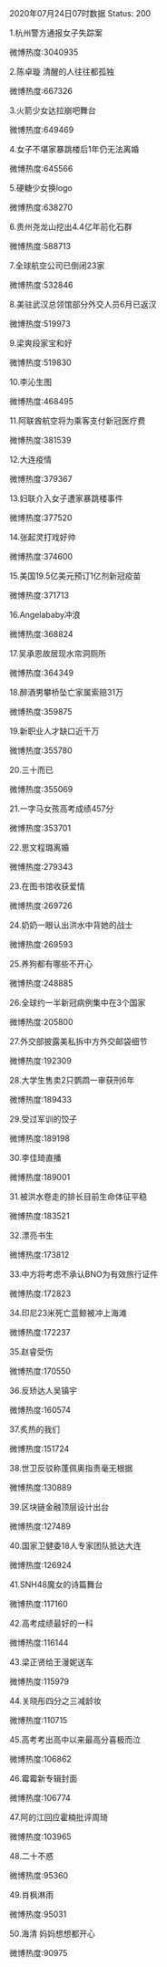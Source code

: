 2020年07月24日07时数据
Status: 200

1.杭州警方通报女子失踪案

微博热度:3040935

2.陈卓璇 清醒的人往往都孤独

微博热度:667326

3.火箭少女达拉崩吧舞台

微博热度:649469

4.女子不堪家暴跳楼后1年仍无法离婚

微博热度:645566

5.硬糖少女换logo

微博热度:638270

6.贵州尧龙山挖出4.4亿年前化石群

微博热度:588713

7.全球航空公司已倒闭23家

微博热度:532846

8.美驻武汉总领馆部分外交人员6月已返汉

微博热度:519973

9.梁爽段家宝和好

微博热度:519830

10.李沁生图

微博热度:468495

11.阿联酋航空将为乘客支付新冠医疗费

微博热度:381539

12.大连疫情

微博热度:379367

13.妇联介入女子遭家暴跳楼事件

微博热度:377520

14.张起灵打戏好帅

微博热度:374600

15.美国19.5亿美元预订1亿剂新冠疫苗

微博热度:371713

16.Angelababy冲浪

微博热度:368824

17.吴承恩故居现水帘洞厕所

微博热度:364349

18.醉酒男攀桥坠亡家属索赔31万

微博热度:359875

19.新职业人才缺口近千万

微博热度:355780

20.三十而已

微博热度:355069

21.一字马女孩高考成绩457分

微博热度:353701

22.思文程璐离婚

微博热度:279343

23.在图书馆收获爱情

微博热度:269726

24.奶奶一眼认出洪水中背她的战士

微博热度:269593

25.养狗都有哪些不开心

微博热度:248885

26.全球约一半新冠病例集中在3个国家

微博热度:205800

27.外交部披露美私拆中方外交邮袋细节

微博热度:192309

28.大学生售卖2只鹦鹉一审获刑6年

微博热度:189433

29.受过军训的饺子

微博热度:189198

30.李佳琦直播

微博热度:189001

31.被洪水卷走的排长目前生命体征平稳

微博热度:183521

32.漂亮书生

微博热度:173812

33.中方将考虑不承认BNO为有效旅行证件

微博热度:172823

34.印尼23米死亡蓝鲸被冲上海滩

微博热度:172237

35.赵睿受伤

微博热度:170550

36.反矫达人吴镇宇

微博热度:160574

37.炙热的我们

微博热度:151724

38.世卫反驳称蓬佩奥指责毫无根据

微博热度:130889

39.区块链金融顶层设计出台

微博热度:127489

40.国家卫健委18人专家团队抵达大连

微博热度:126924

41.SNH48魔女的诗篇舞台

微博热度:117160

42.高考成绩最好的一科

微博热度:116144

43.梁正贤给王漫妮送车

微博热度:115979

44.关晓彤四分之三减龄妆

微博热度:110715

45.高考考出高中以来最高分喜极而泣

微博热度:106862

46.霉霉新专辑封面

微博热度:106774

47.阿的江回应霍楠批评周琦

微博热度:103965

48.二十不惑

微博热度:95360

49.肖枫淋雨

微博热度:95031

50.海清 妈妈想想都开心

微博热度:90975


